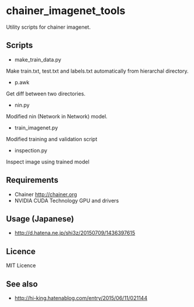# chainer_imagenet_tools

Utility scripts for chainer imagenet.

## Scripts

- make_train_data.py

 Make train.txt, test.txt and labels.txt automatically from hierarchal directory.

- p.awk

 Get diff between two directories. 
 
- nin.py

 Modified nin (Network in Network) model.

- train_imagenet.py

 Modified training and validation script

- inspection.py

 Inspect image using trained model

## Requirements

- Chainer http://chainer.org
- NVIDIA CUDA Technology GPU and drivers 

## Usage (Japanese)

- http://d.hatena.ne.jp/shi3z/20150709/1436397615

## Licence

MIT Licence

## See also

- http://hi-king.hatenablog.com/entry/2015/06/11/021144
